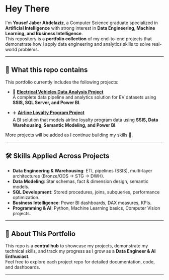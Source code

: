 # Hey There

 I'm **Yousef Jaber Abdelaziz**, a Computer Science graduate specialized in **Artificial Intelligence** with strong interest in **Data Engineering, Machine Learning, and Business Intelligence**.  
This repository is a **portfolio collection** of my end-to-end projects that demonstrate how I apply data engineering and analytics skills to solve real-world problems.  

---

## 📂 What this repo contains
This portfolio currently includes the following projects:

- 🔋 [**Electrical Vehicles Data Analysis Project**](https://github.com/Yousef-Jaber-Abdelaziz/Electrical-Vehicles-Data-Analysis-Project)  
  A complete data pipeline and analytics solution for EV datasets using **SSIS, SQL Server, and Power BI**.

- ✈️ [**Airline Loyalty Program Project**](https://github.com/Yousef-Jaber-Abdelaziz/Airline-Loyalty-Program-Project)  
  A BI solution that models airline loyalty program data using **SSIS, Data Warehousing, Semantic Modeling, and Power BI**.

More projects will be added as I continue building my skills 🚀.

---

## 🛠️ Skills Applied Across Projects
- **Data Engineering & Warehousing**: ETL pipelines (SSIS), multi-layer architectures (Bronze/ODS → STG → DWH).  
- **Data Modeling**: Star schemas, fact & dimension design, semantic models.  
- **SQL Development**: Stored procedures, joins, subqueries, performance optimization.  
- **Business Intelligence**: Power BI dashboards, DAX measures, KPIs.  
- **Programming & AI**: Python, Machine Learning basics, Computer Vision projects.  

---

## 🎯 About This Portfolio
This repo is a **central hub** to showcase my projects, demonstrate my technical skills, and track my progress as I grow as a **Data Engineer & AI Enthusiast**.  
Feel free to explore each project repo for detailed documentation, code, and dashboards.  

---
